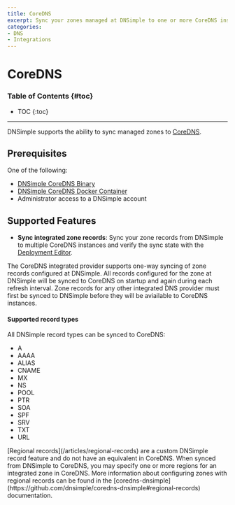 ```yaml
---
title: CoreDNS
excerpt: Sync your zones managed at DNSimple to one or more CoreDNS instances.
categories:
- DNS
- Integrations
---
```


# CoreDNS

### Table of Contents {#toc}

* TOC
{:toc}

---

DNSimple supports the ability to sync managed zones to [CoreDNS](https://coredns.io/).

## Prerequisites

One of the following:
- [DNSimple CoreDNS Binary](https://github.com/dnsimple/coredns-dnsimple/releases)
- [DNSimple CoreDNS Docker Container](https://hub.docker.com/r/dnsimple/coredns-dnsimple/tags)
- Administrator access to a DNSimple account

## Supported Features

- **Sync integrated zone records**: Sync your zone records from DNSimple to multiple CoreDNS instances and verify the sync state with the [Deployment Editor](/articles/deployment-editor#record-syncing).

The CoreDNS integrated provider supports one-way syncing of zone records configured at DNSimple. All records configured for the zone at DNSimple will be synced to CoreDNS on startup and again during each refresh interval. Zone records for any other integrated DNS provider must first be synced to DNSimple before they will be aviailable to CoreDNS instances.

#### Supported record types

All DNSimple record types can be synced to CoreDNS:

- A
- AAAA
- ALIAS
- CNAME
- MX
- NS
- POOL
- PTR
- SOA
- SPF
- SRV
- TXT
- URL

<note>
[Regional records](/articles/regional-records) are a custom DNSimple record feature and do not have an equivalent in CoreDNS. When synced from DNSimple to CoreDNS, you may specify one or more regions for an integrated zone in CoreDNS. More information about configuring zones with regional records can be found in the [coredns-dnsimple](https://github.com/dnsimple/coredns-dnsimple#regional-records) documentation.
</note>
